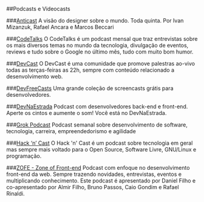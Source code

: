 ##Podcasts e Videocasts

###<a href="http://www.b9.com.br/podcasts/anticast" target="_blank">Anticast</a>
A visão do designer sobre o mundo. Toda quinta. Por Ivan Mizanzuk, Rafael Ancara e Marcos Beccari

###<a href="http://www.codetalks.net/" target="_blank">CodeTalks</a>
O CodeTalks é um podcast mensal que traz entrevistas sobre os mais diversos temas no mundo da tecnologia, divulgação de eventos, reviews e tudo sobre o Google no último mês, tudo com muito bom humor.

###<a href="http://www.youtube.com/user/DevCastVideos" target="_blank">DevCast</a>
O DevCast é uma comunidade que promove palestras ao-vivo todas as terças-feiras as 22h, sempre com conteúdo relacionado a desenvolvimento web.

###<a href="http://devfreecasts.org" target="_blank">DevFreeCasts</a>
Uma grande coleção de screencasts grátis para desenvolvedores.

###<a href="http://devnaestrada.com.br/" target="_blank">DevNaEstrada</a>
Podcast com desenvolvedores back-end e front-end. Aperte os cintos e aumente o som!
Você está no DevNaEstrada.

###<a href="http://www.grokpodcast.com/" target="_blank">Grok Podcast</a>
Podcast semanal sobre desenvolvimento de software, tecnologia, carreira, empreendedorismo e agilidade

###<a href="http://hackncast.org/" target="_blank">Hack ‘n’ Cast</a>
O Hack 'n' Cast é um podcast sobre tecnologia em geral mas sempre mais voltado para o Open Source, Software Livre, GNU/Linux e programação.

###<a href="http://zofe.com.br" target="_blank">ZOFE - Zone of Front-end</a>
Podcast com enfoque no desenvolvimento front-end da web. Sempre trazendo novidades, entrevistas, eventos e multiplicando conhecimento. Este podcast é apresentado por Daniel Filho e co-apresentado por Almir Filho, Bruno Passos, Caio Gondim e Rafael Rinaldi.
